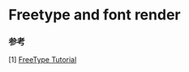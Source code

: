 # Freetype and font render 

### 参考
[1] [FreeType Tutorial](https://www.freetype.org/freetype2/docs/tutorial/index.html)
